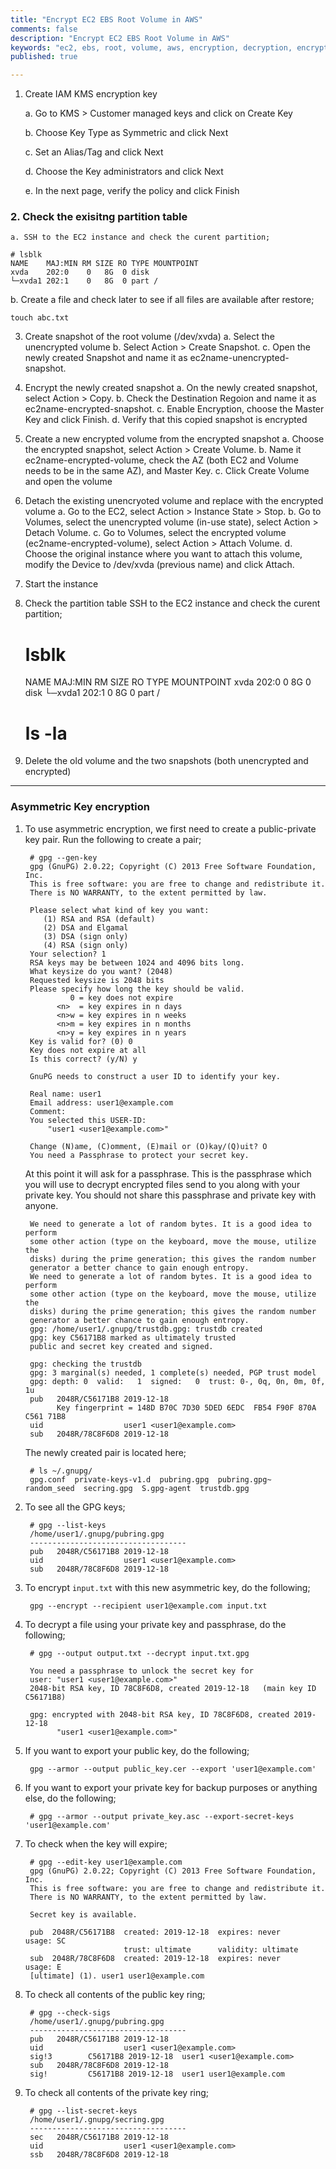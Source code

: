 ```yaml
---
title: "Encrypt EC2 EBS Root Volume in AWS"
comments: false
description: "Encrypt EC2 EBS Root Volume in AWS"
keywords: "ec2, ebs, root, volume, aws, encryption, decryption, encrypt, decrypt"
published: true

---
```


 
1. Create IAM KMS encryption key

	a. Go to KMS > Customer managed keys and click on Create Key

	b. Choose Key Type as Symmetric and click Next

	c. Set an Alias/Tag and click Next

	d. Choose the Key administrators and click Next

	e. In the next page, verify the policy and click Finish

		
### 2. Check the exisitng partition table

	a. SSH to the EC2 instance and check the curent partition;

	# lsblk
	NAME    MAJ:MIN RM SIZE RO TYPE MOUNTPOINT
	xvda    202:0    0   8G  0 disk
	└─xvda1 202:1    0   8G  0 part /


b. Create a file and check later to see if all files are available after restore;

	touch abc.txt
		
3. Create snapshot of the root volume (/dev/xvda) 
a. Select the unencrypted volume
b. Select Action > Create Snapshot.
c. Open the newly created Snapshot and name it as ec2name-unencrypted-snapshot.
		
4. Encrypt the newly created snapshot 
a. On the newly created snapshot, select Action > Copy.
b. Check the Destination Regoion and name it as ec2name-encrypted-snapshot.
c. Enable Encryption, choose the Master Key and click Finish.
d. Verify that this copied snapshot is encrypted
		
5. Create a new encrypted volume from the encrypted snapshot
a. Choose the encrypted snapshot, select Action > Create Volume.
b. Name it ec2name-encrypted-volume, check the AZ (both EC2 and Volume needs to be in the same AZ), and Master Key. 
c. Click Create Volume and open the volume
		
6. Detach the existing unencryoted volume and replace with the encrypted volume
a. Go to the EC2, select Action > Instance State > Stop.
b. Go to Volumes, select the unencrypted volume (in-use state), select Action > Detach Volume.
c. Go to Volumes, select the encrypted volume (ec2name-encrypted-volume), select Action > Attach Volume.
d. Choose the original instance where you want to attach this volume, modify the Device to /dev/xvda (previous name) and click Attach.
		
7. Start the instance
	
8. Check the partition table
SSH to the EC2 instance and check the curent partition;

	# lsblk 
	NAME    MAJ:MIN RM SIZE RO TYPE MOUNTPOINT 
	xvda    202:0    0   8G  0 disk
	└─xvda1 202:1    0   8G  0 part /
		
	# ls -la

9. Delete the old volume and the two snapshots (both unencrypted and encrypted)
	

---

### Asymmetric Key encryption 
1. To use asymmetric encryption, we first need to create a public-private key pair. Run the following to create a pair;

        # gpg --gen-key
        gpg (GnuPG) 2.0.22; Copyright (C) 2013 Free Software Foundation, Inc.
        This is free software: you are free to change and redistribute it.
        There is NO WARRANTY, to the extent permitted by law.

        Please select what kind of key you want:
           (1) RSA and RSA (default)
           (2) DSA and Elgamal
           (3) DSA (sign only)
           (4) RSA (sign only)
        Your selection? 1
        RSA keys may be between 1024 and 4096 bits long.
        What keysize do you want? (2048) 
        Requested keysize is 2048 bits
        Please specify how long the key should be valid.
                 0 = key does not expire
              <n>  = key expires in n days
              <n>w = key expires in n weeks
              <n>m = key expires in n months
              <n>y = key expires in n years
        Key is valid for? (0) 0
        Key does not expire at all
        Is this correct? (y/N) y

        GnuPG needs to construct a user ID to identify your key.

        Real name: user1
        Email address: user1@example.com
        Comment: 
        You selected this USER-ID:
            "user1 <user1@example.com>"

        Change (N)ame, (C)omment, (E)mail or (O)kay/(Q)uit? O
        You need a Passphrase to protect your secret key.

    At this point it will ask for a passphrase. This is the passphrase which you will use to decrypt encrypted files send to you along with your private key. You should not share this passphrase and private key with anyone.

        We need to generate a lot of random bytes. It is a good idea to perform
        some other action (type on the keyboard, move the mouse, utilize the
        disks) during the prime generation; this gives the random number
        generator a better chance to gain enough entropy.
        We need to generate a lot of random bytes. It is a good idea to perform
        some other action (type on the keyboard, move the mouse, utilize the
        disks) during the prime generation; this gives the random number
        generator a better chance to gain enough entropy.
        gpg: /home/user1/.gnupg/trustdb.gpg: trustdb created
        gpg: key C56171B8 marked as ultimately trusted
        public and secret key created and signed.

        gpg: checking the trustdb
        gpg: 3 marginal(s) needed, 1 complete(s) needed, PGP trust model
        gpg: depth: 0  valid:   1  signed:   0  trust: 0-, 0q, 0n, 0m, 0f, 1u
        pub   2048R/C56171B8 2019-12-18   
              Key fingerprint = 148D B70C 7D30 5DED 6EDC  FB54 F90F 870A C561 71B8
        uid                  user1 <user1@example.com>
        sub   2048R/78C8F6D8 2019-12-18   

    The newly created pair is located here;
    
        # ls ~/.gnupg/
        gpg.conf  private-keys-v1.d  pubring.gpg  pubring.gpg~  random_seed  secring.gpg  S.gpg-agent  trustdb.gpg

2. To see all the GPG keys;

        # gpg --list-keys
        /home/user1/.gnupg/pubring.gpg
        -----------------------------------
        pub   2048R/C56171B8 2019-12-18   
        uid                  user1 <user1@example.com>
        sub   2048R/78C8F6D8 2019-12-18   

3. To encrypt `input.txt` with this new asymmetric key, do the following;

        gpg --encrypt --recipient user1@example.com input.txt

4. To decrypt a file using your private key and passphrase, do the following;

        # gpg --output output.txt --decrypt input.txt.gpg 

        You need a passphrase to unlock the secret key for
        user: "user1 <user1@example.com>"
        2048-bit RSA key, ID 78C8F6D8, created 2019-12-18   (main key ID C56171B8)

        gpg: encrypted with 2048-bit RSA key, ID 78C8F6D8, created 2019-12-18   
              "user1 <user1@example.com>"

5. If you want to export your public key, do the following; 

        gpg --armor --output public_key.cer --export 'user1@example.com'

6. If you want to export your private key for backup purposes or anything else, do the following;  

        # gpg --armor --output private_key.asc --export-secret-keys 'user1@example.com'

7. To check when the key will expire;  

        # gpg --edit-key user1@example.com
        gpg (GnuPG) 2.0.22; Copyright (C) 2013 Free Software Foundation, Inc.
        This is free software: you are free to change and redistribute it.
        There is NO WARRANTY, to the extent permitted by law.

        Secret key is available.

        pub  2048R/C56171B8  created: 2019-12-18  expires: never       usage: SC  
                             trust: ultimate      validity: ultimate
        sub  2048R/78C8F6D8  created: 2019-12-18  expires: never       usage: E   
        [ultimate] (1). user1 user1@example.com

8. To check all contents of the public key ring;

        # gpg --check-sigs
        /home/user1/.gnupg/pubring.gpg
        -----------------------------------
        pub   2048R/C56171B8 2019-12-18   
        uid                  user1 <user1@example.com>
        sig!3        C56171B8 2019-12-18  user1 <user1@example.com>
        sub   2048R/78C8F6D8 2019-12-18  
        sig!         C56171B8 2019-12-18  user1 user1@example.com

9. To check all contents of the private key ring;

        # gpg --list-secret-keys
        /home/user1/.gnupg/secring.gpg
        -----------------------------------
        sec   2048R/C56171B8 2019-12-18  
        uid                  user1 <user1@example.com>
        ssb   2048R/78C8F6D8 2019-12-18  

